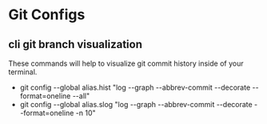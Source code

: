 # Git Configs

## cli git branch visualization
These commands will help to visualize git commit history inside of your terminal.
- git config --global alias.hist "log --graph --abbrev-commit --decorate --format=oneline --all"
- git config --global alias.slog "log --graph --abbrev-commit --decorate --format=oneline -n 10"
